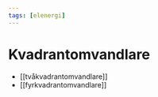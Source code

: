 ```yaml
---
tags: [elenergi]
---
```

# Kvadrantomvandlare

- [[tvåkvadrantomvandlare]]
- [[fyrkvadrantomvandlare]]